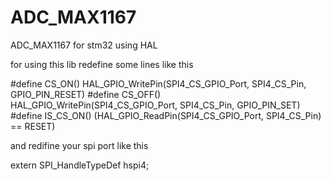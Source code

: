 # ADC_MAX1167
ADC_MAX1167 for stm32 using HAL

for using this lib redefine some lines like this

#define CS_ON()													HAL_GPIO_WritePin(SPI4_CS_GPIO_Port, SPI4_CS_Pin, GPIO_PIN_RESET)
#define CS_OFF()												HAL_GPIO_WritePin(SPI4_CS_GPIO_Port, SPI4_CS_Pin, GPIO_PIN_SET)
#define IS_CS_ON()												(HAL_GPIO_ReadPin(SPI4_CS_GPIO_Port, SPI4_CS_Pin) == RESET)

and redifine your spi port like this

extern SPI_HandleTypeDef hspi4;
